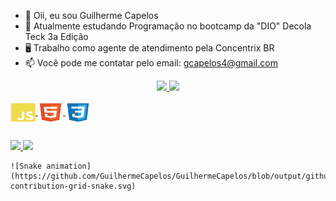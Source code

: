 - 👋 Oii, eu sou Guilherme Capelos
- 📜 Atualmente estudando Programação no bootcamp da "DIO" Decola Teck 3a Edição
- 🖥️ Trabalho como agente de atendimento pela Concentrix BR
- 📫 Você pode me contatar pelo email: gcapelos4@gmail.com

<div align="center">
  <a href="https://github.com/guilhermecapelos">
  <img height="180em" src="https://github-readme-stats.vercel.app/api?username=guilhermecapelos&show_icons=true&theme=tokyonight&include_all_commits=true&count_private=true"/>
  <img height="180em" src="https://github-readme-stats.vercel.app/api/top-langs/?username=guilhermecapelos&layout=compact&langs_count=7&theme=tokyonight"/>
</div>
  
 
  <div style="display: inline_block"><br>
  <img align="center" alt="Rafa-Js" height="30" width="40" src="https://raw.githubusercontent.com/devicons/devicon/master/icons/javascript/javascript-plain.svg">
  <img align="center" alt="Rafa-HTML" height="30" width="40" src="https://raw.githubusercontent.com/devicons/devicon/master/icons/html5/html5-original.svg">
  <img align="center" alt="Rafa-CSS" height="30" width="40" src="https://raw.githubusercontent.com/devicons/devicon/master/icons/css3/css3-original.svg">
</div>
  
  ##
  
  <div>
  <a href="https://www.instagram.com/lobo__zn/" target="_blank"><img src=https://img.shields.io/badge/Instagram-E4405F?style=for-the-badge&logo=instagram&logoColor=white target="_blank">
    </a>
    <a href="https://www.linkedin.com/in/guilherme-capelos-35ba14208" target="_blank"><img src="https://img.shields.io/badge/-LinkedIn-%230077B5?style=for-the-badge&logo=linkedin&logoColor=white" target="_blank"></a> 
    
    ![Snake animation](https://github.com/GuilhermeCapelos/GuilhermeCapelos/blob/output/github-contribution-grid-snake.svg)
   
  </div>
  
 
  
